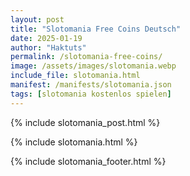 ```yaml
---
layout: post
title: "Slotomania Free Coins Deutsch"
date: 2025-01-19
author: "Haktuts"
permalink: /slotomania-free-coins/
image: /assets/images/slotomania.webp
include_file: slotomania.html
manifest: /manifests/slotomania.json
tags: [slotomania kostenlos spielen]
---
```


{% include slotomania_post.html %}

{% include slotomania.html %}

{% include slotomania_footer.html %}
